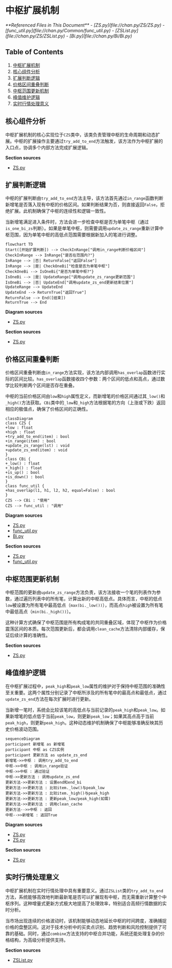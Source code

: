 # 中枢扩展机制

<cite>
**Referenced Files in This Document**   
- [ZS.py](file://chan.py/ZS/ZS.py)
- [func_util.py](file://chan.py/Common/func_util.py)
- [ZSList.py](file://chan.py/ZS/ZSList.py)
- [Bi.py](file://chan.py/Bi/Bi.py)
</cite>

## Table of Contents
1. [中枢扩展机制](#中枢扩展机制)
2. [核心组件分析](#核心组件分析)
3. [扩展判断逻辑](#扩展判断逻辑)
4. [价格区间重叠判断](#价格区间重叠判断)
5. [中枢范围更新机制](#中枢范围更新机制)
6. [峰值维护逻辑](#峰值维护逻辑)
7. [实时行情处理意义](#实时行情处理意义)

## 核心组件分析

中枢扩展机制的核心实现位于`CZS`类中，该类负责管理中枢的生命周期和动态扩展。中枢的扩展操作主要通过`try_add_to_end`方法触发，该方法作为中枢扩展的入口点，协调多个内部方法完成扩展逻辑。

**Section sources**
- [ZS.py](file://chan.py/ZS/ZS.py#L12-L233)

## 扩展判断逻辑

中枢的扩展判断由`try_add_to_end`方法主导，该方法首先通过`in_range`函数判断新增笔是否落入现有中枢的价格区间。如果判断结果为否，则直接返回`False`，拒绝扩展。此机制确保了中枢的连续性和逻辑一致性。

当新增笔满足进入条件时，方法会进一步检查中枢是否为单笔中枢（通过`is_one_bi_zs`判断）。如果是单笔中枢，则需要调用`update_zs_range`重新计算中枢范围，因为单笔中枢的高低点范围需要根据新加入的笔进行调整。

```mermaid
flowchart TD
Start([开始扩展判断]) --> CheckInRange["调用in_range判断价格区间"]
CheckInRange --> InRange{"是否在范围内?"}
InRange --> |否| ReturnFalse["返回False"]
InRange --> |是| CheckOneBi["检查是否为单笔中枢"]
CheckOneBi --> IsOneBi{"是否为单笔中枢?"}
IsOneBi --> |是| UpdateRange["调用update_zs_range更新范围"]
IsOneBi --> |否| UpdateEnd["调用update_zs_end更新结束位置"]
UpdateRange --> UpdateEnd
UpdateEnd --> ReturnTrue["返回True"]
ReturnFalse --> End([结束])
ReturnTrue --> End
```

**Diagram sources**
- [ZS.py](file://chan.py/ZS/ZS.py#L150-L158)

**Section sources**
- [ZS.py](file://chan.py/ZS/ZS.py#L150-L158)

## 价格区间重叠判断

价格区间重叠判断由`in_range`方法实现，该方法内部调用`has_overlap`函数进行实际的区间比较。`has_overlap`函数接收四个参数：两个区间的低点和高点，通过数学比较判断两个区间是否存在重叠。

中枢的当前价格区间由`low`和`high`属性定义，而新增笔的价格区间通过其`_low()`和`_high()`方法获取。`CBi`类中的`_low`和`_high`方法根据笔的方向（上涨或下跌）返回相应的极值点，确保了价格区间的正确性。

```mermaid
classDiagram
class CZS {
+low : float
+high : float
+try_add_to_end(item) : bool
+in_range(item) : bool
+update_zs_range(lst) : void
+update_zs_end(item) : void
}
class CBi {
+_low() : float
+_high() : float
+is_up() : bool
+is_down() : bool
}
class func_util {
+has_overlap(l1, h1, l2, h2, equal=False) : bool
}
CZS --> CBi : "使用"
CZS --> func_util : "调用"
```

**Diagram sources**
- [ZS.py](file://chan.py/ZS/ZS.py#L155-L156)
- [func_util.py](file://chan.py/Common/func_util.py#L36-L37)
- [Bi.py](file://chan.py/Bi/Bi.py#L270-L277)

**Section sources**
- [ZS.py](file://chan.py/ZS/ZS.py#L155-L156)
- [func_util.py](file://chan.py/Common/func_util.py#L36-L37)

## 中枢范围更新机制

中枢范围的更新由`update_zs_range`方法负责，该方法接收一个笔的列表作为参数，通过遍历列表中的所有笔，计算出新的中枢高低点。具体而言，中枢的低点`low`被设置为所有笔中最高低点（`max(bi._low())`），而高点`high`被设置为所有笔中最低高点（`min(bi._high())`）。

这种计算方式确保了中枢范围是所有构成笔的共同重叠区域，体现了中枢作为价格震荡区间的本质。每次范围更新后，都会调用`clean_cache`方法清除内部缓存，保证后续计算的准确性。

**Section sources**
- [ZS.py](file://chan.py/ZS/ZS.py#L88-L92)

## 峰值维护逻辑

在中枢扩展过程中，`peak_high`和`peak_low`属性的维护对于保持中枢范围的准确性至关重要。这两个属性分别记录了中枢所涉及的所有笔中的最高点和最低点，通过`update_zs_end`方法在每次扩展时进行更新。

当新增一笔时，系统会比较该笔的高低点与当前记录的`peak_high`和`peak_low`。如果新增笔的低点低于当前`peak_low`，则更新`peak_low`；如果其高点高于当前`peak_high`，则更新`peak_high`。这种动态维护机制确保了中枢能够准确反映其历史价格波动范围。

```mermaid
sequenceDiagram
participant 新增笔 as 新增笔
participant 中枢 as CZS实例
participant 更新方法 as update_zs_end
新增笔->>中枢 : 调用try_add_to_end
中枢->>中枢 : 调用in_range验证
中枢->>中枢 : 通过验证
中枢->>更新方法 : 调用update_zs_end
更新方法->>更新方法 : 设置end和end_bi
更新方法->>更新方法 : 比较item._low()与peak_low
更新方法->>更新方法 : 比较item._high()与peak_high
更新方法->>更新方法 : 更新peak_low/peak_high(如需)
更新方法->>更新方法 : 调用clean_cache
更新方法-->>中枢 : 返回
中枢-->>新增笔 : 返回True
```

**Diagram sources**
- [ZS.py](file://chan.py/ZS/ZS.py#L100-L108)
- [ZS.py](file://chan.py/ZS/ZS.py#L150-L158)

**Section sources**
- [ZS.py](file://chan.py/ZS/ZS.py#L100-L108)

## 实时行情处理意义

中枢扩展机制在实时行情处理中具有重要意义。通过`ZSList`类的`try_add_to_end`方法，系统能够高效地判断最新笔是否可以扩展现有中枢，而无需重新计算整个中枢序列。这种增量式更新方式极大地提高了处理效率，特别适合高频行情数据的实时分析。

当市场出现连续的价格波动时，该机制能够动态地延长中枢的时间跨度，准确捕捉价格的盘整区间。这对于技术分析中的买卖点识别、趋势判断和风险控制提供了可靠的基础。同时，通过`combine`方法支持的中枢合并功能，系统还能处理复杂的价格结构，为高级分析提供支持。

**Section sources**
- [ZSList.py](file://chan.py/ZS/ZSList.py#L58-L59)